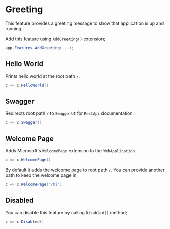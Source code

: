 # Greeting

This feature provides a greeting message to show that application is up and
running.

Add this feature using `AddGreeting()` extension;

```csharp
app.Features.AddGreeting(...);
```

## Hello World

Prints hello world at the root path `/`.

```csharp
c => c.HelloWorld()
```

## Swagger

Redirects root path `/` to `SwaggerUI` for `RestApi` documentation. 

```csharp
c => c.Swagger()
```

## Welcome Page

Adds Microsoft's `WelcomePage` extension to the `WebApplication`.

```csharp
c => c.WelcomePage()
```

By default it adds the welcome page to root path `/`. You can provide another
path to keep the welcome page in;

```csharp
c => c.WelcomePage("/hi")
```

## Disabled

You can disable this feature by calling `Disabled()` method;

```csharp
c => c.Disabled()
```
